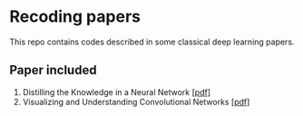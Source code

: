 # Recoding papers

This repo contains codes described in some classical deep learning papers.

## Paper included

1. Distilling the Knowledge in a Neural Network [[pdf]](<https://arxiv.org/pdf/1503.02531.pdf>)
2. Visualizing and Understanding Convolutional Networks [[pdf]](<https://cs.nyu.edu/~fergus/papers/zeilerECCV2014.pdf>)

